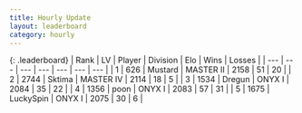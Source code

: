 ```yaml
---
title: Hourly Update
layout: leaderboard
category: hourly
---
```


{: .leaderboard}
| Rank | LV | Player | Division | Elo | Wins | Losses |
| --- | --- | --- | --- | --- | --- | --- |
| <span data-change="0">1</span> | 626 | <span title="ID: 611082">Mustard</span> | MASTER II | <span data-change="0">2158</span> | <span data-change="0">51</span> | <span data-change="0">20</span> |
| <span data-change="0">2</span> | 2744 | <span title="ID: 353063">Sktima</span> | MASTER IV | <span data-change="14">2114</span> | <span data-change="2">18</span> | <span data-change="0">5</span> |
| <span data-change="5">3</span> | 1534 | <span title="ID: 337810">Dregun</span> | ONYX I | <span data-change="36">2084</span> | <span data-change="3">35</span> | <span data-change="0">22</span> |
| <span data-change="-1">4</span> | 1356 | <span title="ID: 540690">poon</span> | ONYX I | <span data-change="0">2083</span> | <span data-change="0">57</span> | <span data-change="0">31</span> |
| <span data-change="-1">5</span> | 1675 | <span title="ID: 498412">LuckySpin</span> | ONYX I | <span data-change="0">2075</span> | <span data-change="0">30</span> | <span data-change="0">6</span> |
